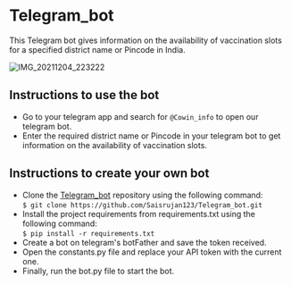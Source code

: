 # **Telegram_bot**

 This Telegram bot gives information on the availability of vaccination slots for a specified district name or Pincode in India.
 
 ![IMG_20211204_223222](https://user-images.githubusercontent.com/75165541/144718036-5bc57c3d-7c2e-4465-bdba-49f16d1dad44.jpg)


## Instructions to use the bot

- Go to your telegram app and search for `@Cowin_info` to open our telegram bot.
- Enter the required district name or Pincode in your telegram bot to get information on the availability of vaccination slots.

## Instructions to create your own bot

- Clone the [Telegram_bot](https://github.com/Saisrujan123/Telegram_bot) repository using the following command:\
`$ git clone https://github.com/Saisrujan123/Telegram_bot.git`
- Install the project requirements from requirements.txt using the following command:\
`$ pip install -r requirements.txt`
- Create a bot on telegram's botFather and save the token received.
- Open the constants.py file and replace your API token with the current one.
- Finally, run the bot.py file to start the bot.


